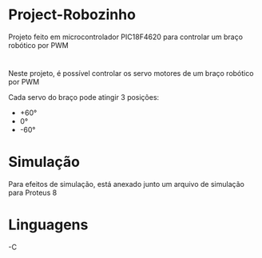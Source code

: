 # Project-Robozinho
Projeto feito em microcontrolador PIC18F4620 para controlar um braço robótico por PWM

#

Neste projeto, é possível controlar os servo motores de um braço robótico por PWM

Cada servo do braço pode atingir 3 posições:
- +60°
- 0°
- -60°


#
# Simulação

Para efeitos de simulação, está anexado junto um arquivo de simulação para Proteus 8

# Linguagens

-C
